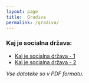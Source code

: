 ```yaml
---
layout: page
title:  Gradiva
permalink: /gradiva/
---
```


### Kaj je socialna država:

- [Kaj je socialna država - 1](/uploads/Kaj_je_socialna_drzava_01.pdf)
- [Kaj je socialna država - 2](/uploads/Kaj_je_socialna_drzava_02.pdf)

_Vse datoteke so v PDF formatu._
